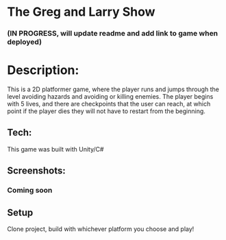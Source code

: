 # The Greg and Larry Show
### (IN PROGRESS, will update readme and add link to game when deployed)

# Description:

This is a 2D platformer game, where the player runs and jumps through the level avoiding hazards and avoiding or killing enemies. The player begins with 5 lives, and there are checkpoints that the user can reach, at which point if the player dies they will not have to restart from the beginning.

## Tech:

This game was built with Unity/C#

## Screenshots:
### Coming soon

## Setup

Clone project, build with whichever platform you choose and play!
